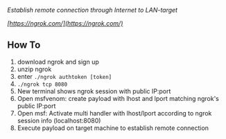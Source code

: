 *Establish remote connection through Internet to LAN-target*

*[https://ngrok.com/](https://ngrok.com/)*

## How To
1. download ngrok and sign up
2. unzip ngrok
3. enter `./ngrok authtoken [token]` 
4. `./ngrok tcp 8080`
5. New terminal shows ngrok session with public IP:port 
6. Open msfvenom: create payload with lhost and lport matching ngrok's public IP:port 
7. Open msf: Activate multi handler with lhost/lport according to ngrok session info (localhost:8080)
8. Execute payload on target machine to establish remote connection
